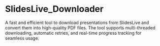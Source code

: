 # SlidesLive_Downloader
A fast and efficient tool to download presentations from SlidesLive and convert them into high-quality PDF files. The tool supports multi-threaded downloading, automatic retries, and real-time progress tracking for seamless usage. 
